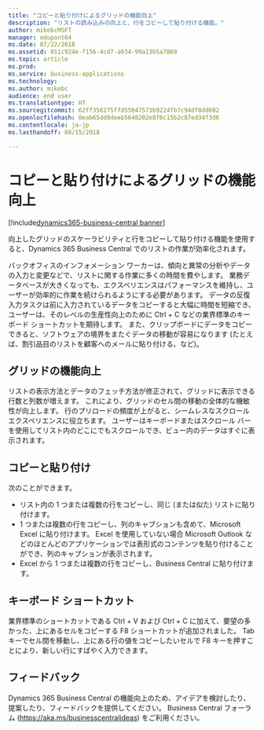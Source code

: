 ```yaml
---
title: "コピーと貼り付けによるグリッドの機能向上"
description: "リストの読み込みの向上と、行をコピーして貼り付ける機能。"
author: mikebcMSFT
manager: edupont04
ms.date: 07/22/2018
ms.assetid: 011c924e-f156-4cd7-a034-99a13b5a7869
ms.topic: article
ms.prod: 
ms.service: business-applications
ms.technology: 
ms.author: mikebc
audience: end user
ms.translationtype: HT
ms.sourcegitcommit: 62ff356275ffd55047573b9224fb7c94df8dd602
ms.openlocfilehash: 0eab65dd0deeb5648202e8f6c15b2c87ed34f3d6
ms.contentlocale: ja-jp
ms.lasthandoff: 08/15/2018

---
```

#  <a name="improved-grid-with-copy-and-paste"></a>コピーと貼り付けによるグリッドの機能向上

[!include[dynamics365-business-central banner](../includes/dynamics365-business-central.md)]



向上したグリッドのスケーラビリティと行をコピーして貼り付ける機能を使用すると、Dynamics 365 Business Central でのリストの作業が効率化されます。

バックオフィスのインフォメーション ワーカーは、傾向と異常の分析やデータの入力と変更などで、リストに関する作業に多くの時間を費やします。 業務データベースが大きくなっても、エクスペリエンスはパフォーマンスを維持し、ユーザーが効率的に作業を続けられるようにする必要があります。 データの反復入力タスクは前に入力されているデータをコピーすると大幅に時間を短縮でき、ユーザーは、そのレベルの生産性向上のために Ctrl + C などの業界標準のキーボード ショートカットを期待します。 また、クリップボードにデータをコピーできると、ソフトウェアの境界をまたぐデータの移動が容易になります (たとえば、割引品目のリストを顧客へのメールに貼り付ける、など)。

## <a name="improved-grid"></a>グリッドの機能向上
リストの表示方法とデータのフェッチ方法が修正されて、グリッドに表示できる行数と列数が増えます。 これにより、グリッドのセル間の移動の全体的な機敏性が向上します。 行のプリロードの頻度が上がると、シームレスなスクロール エクスペリエンスに役立ちます。 ユーザーはキーボードまたはスクロール バーを使用してリスト内のどこにでもスクロールでき、ビュー内のデータはすぐに表示されます。

## <a name="copy-and-paste"></a>コピーと貼り付け
次のことができます。

* リスト内の 1 つまたは複数の行をコピーし、同じ (または似た) リストに貼り付けます。
* 1 つまたは複数の行をコピーし、列のキャプションも含めて、Microsoft Excel に貼り付けます。
  Excel を使用していない場合 Microsoft Outlook などのほとんどのアプリケーションでは表形式のコンテンツを貼り付けることができ、列のキャプションが表示されます。
* Excel から 1 つまたは複数の行をコピーし、Business Central に貼り付けます。

## <a name="keyboard-shortcuts"></a>キーボード ショートカット
業界標準のショートカットである Ctrl + V および Ctrl + C に加えて、要望の多かった、上にあるセルをコピーする F8 ショートカットが追加されました。 Tab キーでセル間を移動し、上にある行の値をコピーしたいセルで F8 キーを押すことにより、新しい行にすばやく入力できます。

<!--
### Who uses these features
These features are available to all desktop users without additional setup in the browser or Windows 10 companion app.
## Status
### Availability
Cloud, on-premises, hybrid
### Regional availability
No regional restrictions. Available to all Dynamics 365 Business Central supported markets.
-->

## <a name="tell-us-what-you-think"></a>フィードバック
Dynamics 365 Business Central の機能向上のため、アイデアを検討したり、提案したり、フィードバックを提供してください。 Business Central フォーラム (https://aka.ms/businesscentralideas) をご利用ください。

